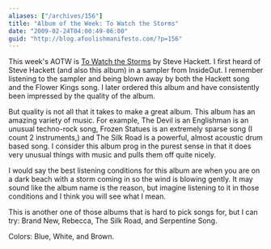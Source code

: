 ```yaml
---
aliases: ["/archives/156"]
title: "Album of the Week: To Watch the Storms"
date: "2009-02-24T04:00:49-06:00"
guid: "http://blog.afoolishmanifesto.com/?p=156"
---
```

This week's AOTW is [To Watch the Storms](http://amazon.com/dp/B000095IWI/) by Steve Hackett. I first heard of Steve Hackett (and also this album) in a sampler from InsideOut. I remember listening to the sampler and being blown away by both the Hackett song and the Flower Kings song. I later ordered this album and have consistently been impressed by the quality of the album.

But quality is not all that it takes to make a great album. This album has an amazing variety of music. For example, The Devil is an Englishman is an unusual techno-rock song, Frozen Statues is an extremely sparse song (I count 2 instruments,) and The Silk Road is a powerful, almost acoustic drum based song. I consider this album prog in the purest sense in that it does very unusual things with music and pulls them off quite nicely.

I would say the best listening conditions for this album are when you are on a dark beach with a storm coming in so the wind is blowing gently. It may sound like the album name is the reason, but imagine listening to it in those conditions and I think you will see what I mean.

This is another one of those albums that is hard to pick songs for, but I can try: Brand New, Rebecca, The Silk Road, and Serpentine Song.

Colors: Blue, White, and Brown.
